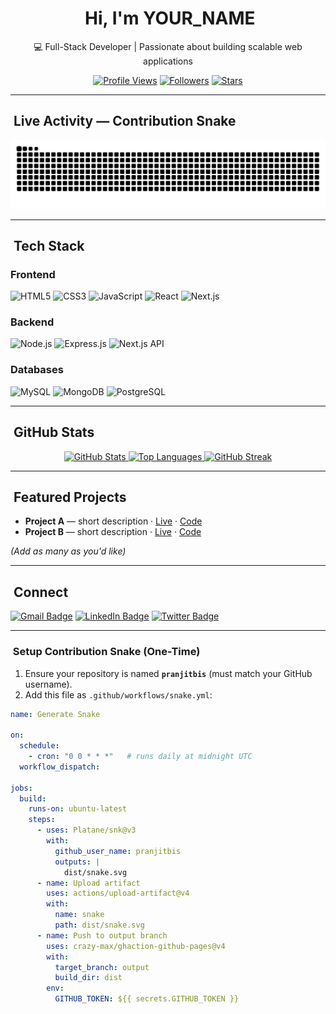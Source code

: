 <div align="center">

# ​ Hi, I'm **YOUR_NAME**

💻 Full-Stack Developer | Passionate about building scalable web applications

[![Profile Views](https://komarev.com/ghpvc/?username=pranjitbis&style=flat-square)](https://github.com/pranjitbis)
[![Followers](https://img.shields.io/github/followers/pranjitbis?style=flat-square)](https://github.com/pranjitbis?tab=followers)
[![Stars](https://img.shields.io/github/stars/pranjitbis?affiliations=OWNER&style=flat-square)](https://github.com/pranjitbis?tab=repositories)

</div>

---

## ​ Live Activity — Contribution Snake

<p align="center">
  <img src="https://raw.githubusercontent.com/pranjitbis/pranjitbis/output/snake.svg" alt="Contribution Snake" />
</p>

---

## ​​ Tech Stack

### Frontend
<p>
  <img height="40" src="https://cdn.jsdelivr.net/gh/devicons/devicon/icons/html5/html5-original.svg" alt="HTML5"/>
  <img height="40" src="https://cdn.jsdelivr.net/gh/devicons/devicon/icons/css3/css3-original.svg" alt="CSS3"/>
  <img height="40" src="https://cdn.jsdelivr.net/gh/devicons/devicon/icons/javascript/javascript-original.svg" alt="JavaScript"/>
  <img height="40" src="https://cdn.jsdelivr.net/gh/devicons/devicon/icons/react/react-original.svg" alt="React"/>
  <img height="40" src="https://cdn.jsdelivr.net/gh/devicons/devicon/icons/nextjs/nextjs-original.svg" alt="Next.js"/>
</p>

### Backend
<p>
  <img height="40" src="https://cdn.jsdelivr.net/gh/devicons/devicon/icons/nodejs/nodejs-original.svg" alt="Node.js"/>
  <img height="40" src="https://cdn.jsdelivr.net/gh/devicons/devicon/icons/express/express-original.svg" alt="Express.js"/>
  <img height="40" src="https://cdn.jsdelivr.net/gh/devicons/devicon/icons/nextjs/nextjs-original.svg" alt="Next.js API"/>
</p>

### Databases
<p>
  <img height="40" src="https://cdn.jsdelivr.net/gh/devicons/devicon/icons/mysql/mysql-original.svg" alt="MySQL"/>
  <img height="40" src="https://cdn.jsdelivr.net/gh/devicons/devicon/icons/mongodb/mongodb-original.svg" alt="MongoDB"/>
  <img height="40" src="https://cdn.jsdelivr.net/gh/devicons/devicon/icons/postgresql/postgresql-original.svg" alt="PostgreSQL"/>
</p>

---

## ​ GitHub Stats

<div align="center">

<a href="https://github.com/anuraghazra/github-readme-stats">
  <img height="165" src="https://github-readme-stats.vercel.app/api?username=pranjitbis&show_icons=true&rank_icon=github&hide_border=true" alt="GitHub Stats"/>
</a>
<a href="https://github.com/anuraghazra/github-readme-stats">
  <img height="165" src="https://github-readme-stats.vercel.app/api/top-langs/?username=pranjitbis&layout=compact&hide_border=true" alt="Top Languages"/>
</a>
<a href="https://github.com/DenverCoder1/github-readme-streak-stats">
  <img height="165" src="https://streak-stats.demolab.com?user=pranjitbis&hide_border=true" alt="GitHub Streak"/>
</a>

</div>

---

## ​ Featured Projects

- **Project A** — short description · [Live](#) · [Code](#)
- **Project B** — short description · [Live](#) · [Code](#)

*(Add as many as you'd like)*

---

## ​ Connect

[![Gmail Badge](https://img.shields.io/badge/Email-D14836?style=flat&logo=gmail&logoColor=white)](mailto:YOUR_EMAIL)
[![LinkedIn Badge](https://img.shields.io/badge/LinkedIn-0A66C2?style=flat&logo=linkedin&logoColor=white)](https://linkedin.com/in/YOUR_LINKEDIN)
[![Twitter Badge](https://img.shields.io/badge/Twitter-000000?style=flat&logo=x&logoColor=white)](https://twitter.com/YOUR_TWITTER)

---

### ​​ Setup Contribution Snake (One-Time)

1. Ensure your repository is named **`pranjitbis`** (must match your GitHub username).
2. Add this file as `.github/workflows/snake.yml`:

```yaml
name: Generate Snake

on:
  schedule:
    - cron: "0 0 * * *"   # runs daily at midnight UTC
  workflow_dispatch:

jobs:
  build:
    runs-on: ubuntu-latest
    steps:
      - uses: Platane/snk@v3
        with:
          github_user_name: pranjitbis
          outputs: |
            dist/snake.svg
      - name: Upload artifact
        uses: actions/upload-artifact@v4
        with:
          name: snake
          path: dist/snake.svg
      - name: Push to output branch
        uses: crazy-max/ghaction-github-pages@v4
        with:
          target_branch: output
          build_dir: dist
        env:
          GITHUB_TOKEN: ${{ secrets.GITHUB_TOKEN }}
